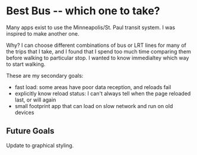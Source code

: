 # Best Bus -- which one to take?
Many apps exist to use the Minneapolis/St. Paul transit system. I was inspired to make another one.

Why? I can choose different combinations of bus or LRT lines for many of the trips that I take, and I found that I spend too much time comparing them before walking to particular stop. I wanted to know immedialtey which way to start walking. 

These are my secondary goals:
* fast load: some areas have poor data reception, and reloads fail
* explicitly know reload status: I can't always tell when the page reloaded last, or will again
* small footprint app that can load on slow network and run on old devices

## Future Goals
Update to graphical styling.